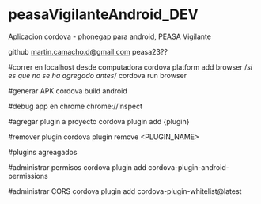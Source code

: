 # peasaVigilanteAndroid_DEV
Aplicacion cordova - phonegap para android, PEASA Vigilante

github
martin.camacho.d@gmail.com
peasa23??

#correr en localhost desde computadora
cordova platform add browser /*si es que no se ha agregado antes*/
cordova run browser

#generar APK
cordova build android

#debug app en chrome
chrome://inspect

#agregar plugin a proyecto
cordova plugin add {plugin}

#remover plugin
cordova plugin remove <PLUGIN_NAME>

#plugins agreagados

#administrar permisos
cordova plugin add cordova-plugin-android-permissions

#administrar CORS
cordova plugin add cordova-plugin-whitelist@latest